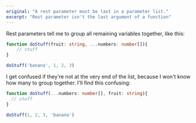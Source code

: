 ```yaml
---
original: "A rest parameter must be last in a parameter list."
excerpt: "Rest parameter isn't the last argument of a function"
---
```


Rest parameters tell me to group all remaining variables together, like this:

```ts
function doStuff(fruit: string, ...numbers: number[]){
	// stuff
}

doStuff('banana', 1, 2, 3)
```

I get confused if they're not at the very end of the list, because I won't know how many to group together. I'll find this confusing:

```ts
function doStuff(...numbers: number[], fruit: string){
  // stuff
}

doStuff(1, 2, 3, 'banana')
```
